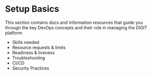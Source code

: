 # Setup Basics

This section contains docs and information resources that guide you through the key DevOps concepts and their role in managing the DIGIT platform.

* Skills needed
* Resource requests & limits
* Readiness & liveness
* Troubleshooting
* CI/CD&#x20;
* Security Practices




